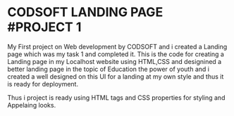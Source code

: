 # CODSOFT LANDING PAGE #PROJECT 1
My First project on Web development by CODSOFT and i created a Landing page which was my task 1 and completed it.
This is the code for creating a Landing page in my Localhost website using HTML,CSS and designined a better landing page in the topic of Education the power of youth
and i created a well designed on this UI for a landing at my own style and thus it is ready for deployment.

Thus i project is ready using HTML tags and CSS properties for styling and Appelaing looks.
